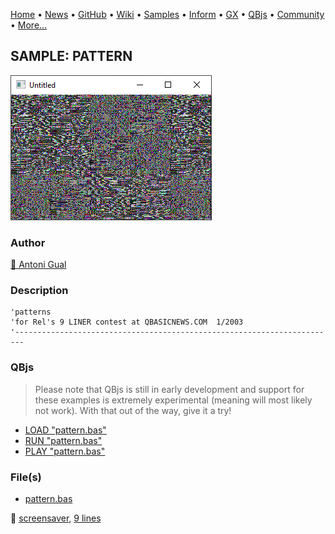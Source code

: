 [Home](https://qb64.com) • [News](../../news.md) • [GitHub](https://github.com/QB64Official/qb64) • [Wiki](https://github.com/QB64Official/qb64/wiki) • [Samples](../../samples.md) • [Inform](../../inform.md) • [GX](../../gx.md) • [QBjs](../../qbjs.md) • [Community](../../community.md) • [More...](../../more.md)

## SAMPLE: PATTERN

![screenshot.png](img/screenshot.png)

### Author

[🐝 Antoni Gual](../antoni-gual.md) 

### Description

```text
'patterns
'for Rel's 9 LINER contest at QBASICNEWS.COM  1/2003
'------------------------------------------------------------------------
```

### QBjs

> Please note that QBjs is still in early development and support for these examples is extremely experimental (meaning will most likely not work). With that out of the way, give it a try!

* [LOAD "pattern.bas"](https://v6p9d9t4.ssl.hwcdn.net/html/5963335/index.html?src=https://qb64.com/samples/pattern/src/pattern.bas)
* [RUN "pattern.bas"](https://v6p9d9t4.ssl.hwcdn.net/html/5963335/index.html?mode=auto&src=https://qb64.com/samples/pattern/src/pattern.bas)
* [PLAY "pattern.bas"](https://v6p9d9t4.ssl.hwcdn.net/html/5963335/index.html?mode=play&src=https://qb64.com/samples/pattern/src/pattern.bas)

### File(s)

* [pattern.bas](src/pattern.bas)

🔗 [screensaver](../screensaver.md), [9 lines](../9-lines.md)
